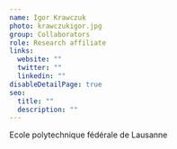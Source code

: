 ```yaml
---
name: Igor Krawczuk
photo: krawczukigor.jpg
group: Collaborators
role: Research affiliate
links:
  website: ""
  twitter: ""
  linkedin: ""
disableDetailPage: true
seo:
  title: ""
  description: ""
---
```


Ecole polytechnique fédérale de Lausanne
